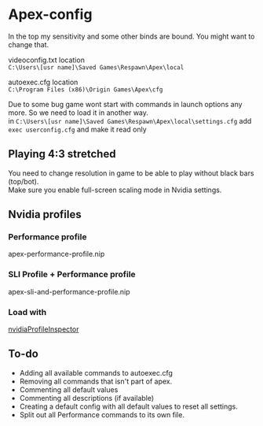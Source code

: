 # Apex-config   

In the top my sensitivity and some other binds are bound. You might want to change that.   

videoconfig.txt location   
`C:\Users\[usr name]\Saved Games\Respawn\Apex\local`   

autoexec.cfg location   
`C:\Program Files (x86)\Origin Games\Apex\cfg`   
    
Due to some bug game wont start with commands in launch options any more. So we need to load it in another way.   
in `C:\Users\[usr name]\Saved Games\Respawn\Apex\local\settings.cfg` add `exec userconfig.cfg` and make it read only   

## Playing 4:3 stretched ##
You need to change resolution in game to be able to play without black bars (top/bot).   
Make sure you enable full-screen scaling mode in Nvidia settings.


## Nvidia profiles ##
### Performance profile ###
apex-performance-profile.nip

### SLI Profile + Performance profile ###
apex-sli-and-performance-profile.nip

### Load with ####
[nvidiaProfileInspector](https://github.com/Orbmu2k/nvidiaProfileInspector/releases)

## To-do ##
* Adding all available commands to autoexec.cfg
* Removing all commands that isn't part of apex.
* Commenting all default values
* Commenting all descriptions (if available)
* Creating a default config with all default values to reset all settings.
* Split out all Performance commands to its own file.
